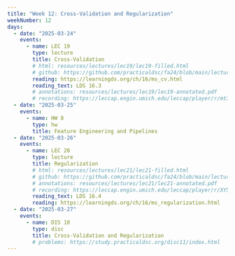 ```yaml
---
title: "Week 12: Cross-Validation and Regularization"
weekNumber: 12
days:
  - date: "2025-03-24"
    events:
      - name: LEC 19
        type: lecture
        title: Cross-Validation
        # html: resources/lectures/lec19/lec19-filled.html
        # github: https://github.com/practicaldsc/fa24/blob/main/lectures/lec19/
        reading: https://learningds.org/ch/16/ms_cv.html
        reading_text: LDS 16.3
        # annotations: resources/lectures/lec19/lec19-annotated.pdf
        # recording: https://leccap.engin.umich.edu/leccap/player/r/mt3h23
  - date: "2025-03-25"
    events:
      - name: HW 8
        type: hw
        title: Feature Engineering and Pipelines
  - date: "2025-03-26"
    events:
      - name: LEC 20
        type: lecture
        title: Regularization
        # html: resources/lectures/lec21/lec21-filled.html
        # github: https://github.com/practicaldsc/fa24/blob/main/lectures/lec21/
        # annotations: resources/lectures/lec21/lec21-annotated.pdf
        # recording: https://leccap.engin.umich.edu/leccap/player/r/XY5tdq
        reading_text: LDS 16.4
        reading: https://learningds.org/ch/16/ms_regularization.html
  - date: "2025-03-27"
    events:
      - name: DIS 10
        type: disc
        title: Cross-Validation and Regularization
        # problems: https://study.practicaldsc.org/disc11/index.html
---
```

